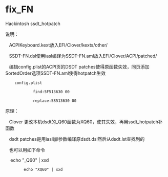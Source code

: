 # fix_FN
Hackintosh     ssdt_hotpatch

说明：

    ACPIKeyboard.kext放入EFI/Clover/kexts/other/
		
    SSDT-FN.dsl使用iasl编译为SSDT-FN.aml放入EFI/Clover/ACPI/patched/
		
    编辑config.plist的ACPI页的DSDT patches使得原函数失效，同页添加SortedOrder选项SSDT-FN.aml使得hotpatch生效
		
		config.plist

				find:5F513630 00
    
				replace:58513630 00
				
原理：

    Clover 更改本机dsdt的_Q60函数为XQ60，使其失效，再用ssdt_hotpatch补函数
		
    dsdt patches是用iasl加l参数编译原dsdt.dsl然后从dsdt.lst查找到的
		
    也可以用如下命令
		
    		echo "_Q60" | xxd
				
    		echo "XQ60" | xxd
    
